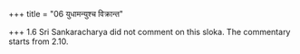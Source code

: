 +++
title = "06 युधामन्युश्च विक्रान्त"

+++
1.6 Sri Sankaracharya did not comment on this sloka. The commentary
starts from 2.10.  
  
